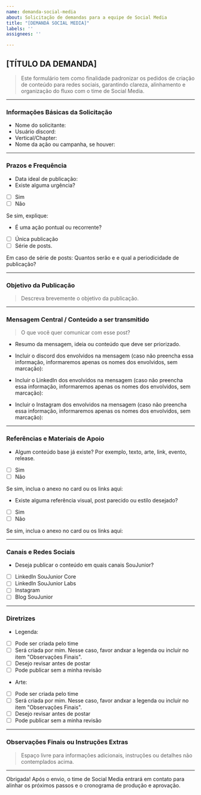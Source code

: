 ```yaml
---
name: demanda-social-media
about: Solicitação de demandas para a equipe de Social Media
title: "[DEMANDA SOCIAL MEDIA]"
labels: ''
assignees: ''

---
```


## [TÍTULO DA DEMANDA]
> Este formulário tem como finalidade padronizar os pedidos de criação de conteúdo para redes sociais, garantindo clareza, alinhamento e organização do fluxo com o time de Social Media.
---

### Informações Básicas da Solicitação  
* Nome do solicitante:
* Usuário discord:
* Vertical/Chapter:
* Nome da ação ou campanha, se houver:
________________________________________________________________________________________________________

### Prazos e Frequência
* Data ideal de publicação:
* Existe alguma urgência?
- [ ] Sim
- [ ] Não

Se sim, explique:  
  
* É uma ação pontual ou recorrente?
- [ ] Única publicação
- [ ] Série de posts.

Em caso de série de posts: Quantos serão e e qual a periodicidade de publicação?
________________________________________________________________________________________________________

### Objetivo da Publicação
> Descreva brevemente o objetivo da publicação.
________________________________________________________________________________________________________

### Mensagem Central / Conteúdo a ser transmitido
> O que você quer comunicar com esse post? 

* Resumo da mensagem, ideia ou conteúdo que deve ser priorizado.



* Incluir o discord dos envolvidos na mensagem (caso não preencha essa informação, informaremos apenas os nomes dos envolvidos, sem marcação):



* Incluir o LinkedIn dos envolvidos na mensagem (caso não preencha essa informação, informaremos apenas os nomes dos envolvidos, sem marcação):


* Incluir o Instagram dos envolvidos na mensagem (caso não preencha essa informação, informaremos apenas os nomes dos envolvidos, sem marcação):



________________________________________________________________________________________________________

### Referências e Materiais de Apoio  
* Algum conteúdo base já existe? Por exemplo, texto, arte, link, evento, release.
- [ ] Sim
- [ ] Não

Se sim, inclua o anexo no card ou os links aqui:
  
* Existe alguma referência visual, post parecido ou estilo desejado?
- [ ] Sim
- [ ] Não

Se sim, inclua o anexo no card ou os links aqui:
________________________________________________________________________________________________________

### Canais e Redes Sociais
* Deseja publicar o conteúdo em quais canais SouJunior?
- [ ] LinkedIn SouJunior Core
- [ ] LinkedIn SouJunior Labs
- [ ] Instagram
- [ ] Blog SouJunior
________________________________________________________________________________________________________

### Diretrizes  
* Legenda:
- [ ] Pode ser criada pelo time
- [ ] Será criada por mim. Nesse caso, favor andxar a legenda ou incluir  no item "Observações Finais".
- [ ] Desejo revisar antes de postar
- [ ] Pode publicar sem a minha revisão
  
* Arte:
- [ ] Pode ser criada pelo time
- [ ] Será criada por mim. Nesse caso, favor andxar a legenda ou incluir no item "Observações Finais".
- [ ] Desejo revisar antes de postar
- [ ] Pode publicar sem a minha revisão
________________________________________________________________________________________________________

### Observações Finais ou Instruções Extras
> Espaço livre para informações adicionais, instruções ou detalhes não contemplados acima.
________________________________________________________________________________________________________


Obrigada!
Após o envio, o time de Social Media entrará em contato para alinhar os próximos passos e o cronograma de produção e aprovação.
